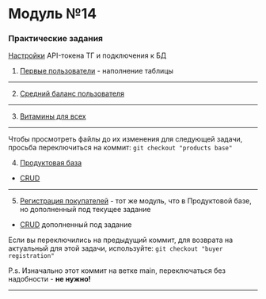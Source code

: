 # Модуль №14
### Практические задания

[Настройки](setup.py) API-токена ТГ и подключения к БД

1) [Первые пользователи](module_14_1.py) - наполнение таблицы
___
2) [Средний баланс пользователя](module_14_2.py)
___
3) [Витамины для всех](module_14_3.py)
___
Чтобы просмотреть файлы до их изменения для следующей задачи, просьба
переключиться на коммит: `git checkout "products base"`

4) [Продуктовая база](module_14_3.py)
* [CRUD](crud_functions.py)
___
5) [Регистрация покупателей](module_14_3.py) - тот же модуль, что в Продуктовой базе, но дополненный под текущее задание
* [CRUD](crud_functions.py) дополненный под задание

Если вы переключились на предыдущий коммит, для возврата на актуальный для этой задачи, используйте: `git checkout "buyer registration"`

P.s. Изначально этот коммит на ветке main, переключаться без надобности - **не нужно!**
___